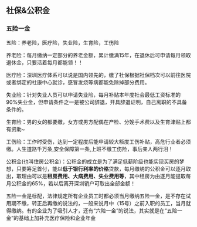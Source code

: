 ## 社保&公积金

### 五险一金
五险：养老险，医疗险，失业险，生育险，工伤险

养老险：每月缴纳一定部分的养老金额，累计缴满15年，在退休后可申请每月领取退休金，只要活着每月都能领！！

医疗险：深圳医疗体系可以说是国内领先的，缴了社保根据社保档次可以前往医院或者绑定的社康中心就诊，感冒发烧等病都能免除掉部分费用。

失业险：针对失业人员可以申请失业险，每月补贴本年度社会最低工资标准的90%失业金，但申请条件之一是被公司辞退，开具辞退证明，自己离职的不具备条件的。

生育险：男的女的都要缴，女方或男方配偶在产检、分娩手术费以及生育津贴上都有资助~

工伤险：工作时受伤，达到一定程度后能申请较大额度工伤补贴，高危行业者必须缴。人生道路千万条,安全保障第一条,上班不缴工伤险，事后亲人两行泪！

公积金(也叫住房公积金)：公积金的成立是为了满足低薪阶级也能实现买房的梦想，只要筹足首付，能以**低于银行利率的价格**贷款，每月缴纳的公积金可以逐月取出，取理由可以是**租房费用、大病费用、失业费用等**，其中租房为由逐月能提取每月公积金的65%，若以后离开深圳销户可取出全部金额！

五险一金是标配，法律规定所有企业员工时都必须当月缴纳五险一金，是不存在试用期不缴，转正后再缴的说法的，一般来说月中（15号）之前入职的员工，当月就得缴纳。有的企业为了吸引人才，还有“六险一金”的说法，其实就是在“五险一金”的基础上加补充医疗保险和企业年金

